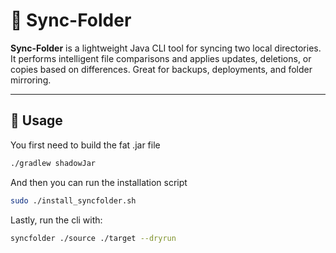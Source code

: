 # 📁 Sync-Folder

**Sync-Folder** is a lightweight Java CLI tool for syncing two local directories. It performs intelligent file comparisons and applies updates, deletions, or copies based on differences. Great for backups, deployments, and folder mirroring.

---

## 🔧 Usage
You first need to build the fat .jar file 
```bash
./gradlew shadowJar
```
And then you can run the installation script
```bash
sudo ./install_syncfolder.sh
```
Lastly, run the cli with:
```bash
syncfolder ./source ./target --dryrun
```